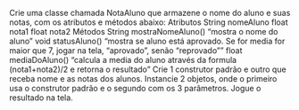 Crie uma classe chamada NotaAluno que armazene o nome do aluno e suas 
notas, com os atributos e métodos abaixo:
Atributos
String nomeAluno
float nota1
float nota2
Métodos
String mostraNomeAluno() “mostra o nome do aluno”
void statusAluno() “mostra se aluno está aprovado. Se for media 
for maior que 7, jogar na tela, “aprovado”, senão “reprovado””
float mediaDoAluno() “calcula a media do aluno através da formula 
(nota1+nota2)/2 e retorna o resultado”
Crie 1 construtor padrão e outro que receba nome e as notas dos alunos. 
Instancie 2 objetos, onde o primeiro usa o construtor padrão e o segundo com 
os 3 parâmetros. Jogue o resultado na tela.
